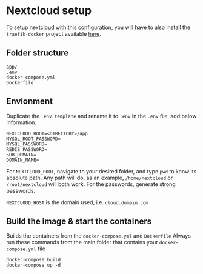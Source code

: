 # Nextcloud setup

To setup nextcloud with this configuration, you will have to also install the `traefik-docker` project available [here](https://github.com/m1rkwood/traefik-docker).

## Folder structure

```
app/
.env
docker-compose.yml
Dockerfile
```

## Envionment

Duplicate the `.env.template` and rename it to `.env`
In the `.env` file, add below information.

```
NEXTCLOUD_ROOT=<DIRECTORY>/app
MYSQL_ROOT_PASSWORD=
MYSQL_PASSWORD=
REDIS_PASSWORD=
SUB_DOMAIN=
DOMAIN_NAME=
```

For `NEXTCLOUD_ROOT`, navigate to your desired folder, and type `pwd` to know its absolute path. Any path will do, as an example, `/home/nextcloud` or `/root/nextcloud` will both work. For the passwords, generate strong passwords.

`NEXTCLOUD_HOST` is the domain used, i.e. `cloud.domain.com`

## Build the image & start the containers

Builds the containers from the `docker-compose.yml` and `Dockerfile`
Always run these commands from the main folder that contains your `docker-compose.yml` file

```
docker-compose build
docker-compose up -d
```

